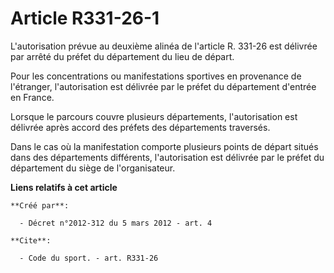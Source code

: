 # Article R331-26-1

L'autorisation prévue au deuxième alinéa de l'article R. 331-26 est délivrée par arrêté du préfet du département du lieu de
départ. 

Pour les concentrations ou manifestations sportives en provenance de l'étranger, l'autorisation est délivrée par le préfet du
département d'entrée en France. 

Lorsque le parcours couvre plusieurs départements, l'autorisation est délivrée après accord des préfets des départements
traversés. 

Dans le cas où la manifestation comporte plusieurs points de départ situés dans des départements différents, l'autorisation
est délivrée par le préfet du département du siège de l'organisateur.

**Liens relatifs à cet article**

	**Créé par**:

	  - Décret n°2012-312 du 5 mars 2012 - art. 4

	**Cite**:

	  - Code du sport. - art. R331-26
